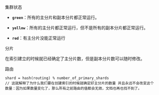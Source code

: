 集群状态

- **`green`**：所有的主分片和副本分片都正常运行。

- **`yellow`**：所有的主分片都正常运行，但不是所有的副本分片都正常运行。

- **`red`**：有主分片没能正常运行



分片

在索引建立的时候就已经确定了主分片数，但是副本分片数可以随时修改。



路由

```
shard = hash(routing) % number_of_primary_shards
// 这就解释了为什么我们要在创建索引的时候就确定好主分片的数量 并且永远不会改变这个数量：因为如果数量变化了，那么所有之前路由的值都会无效，文档也再也找不到了。
```

